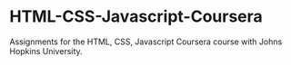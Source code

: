 # HTML-CSS-Javascript-Coursera
Assignments for the HTML, CSS, Javascript Coursera course with Johns Hopkins University.
